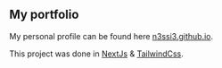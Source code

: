 ## My portfolio

My personal profile can be found here [n3ssi3.github.io](http://n3ssi3.github.io/).

This project was done in [NextJs](https://nextjs.org/) & [TailwindCss](https://tailwindcss.com/).

